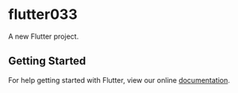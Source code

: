 # flutter033

A new Flutter project.

## Getting Started

For help getting started with Flutter, view our online
[documentation](https://flutter.io/).

